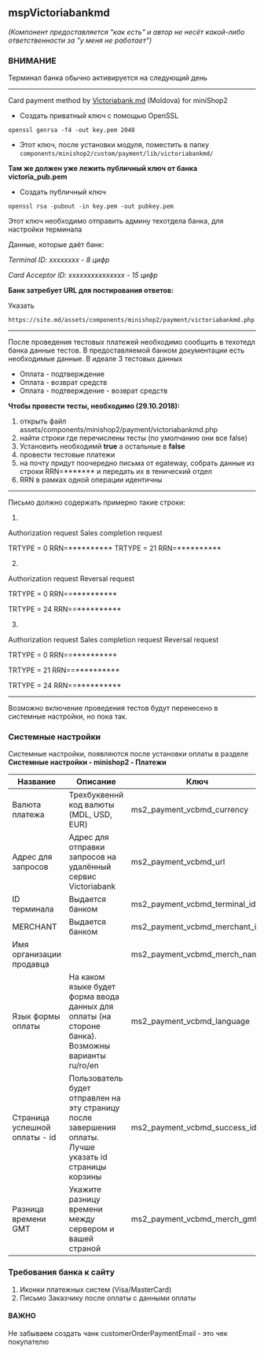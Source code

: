 ## mspVictoriabankmd
*(Компонент предоставляется "как есть" и автор не несёт какой-либо ответственности за "у меня не работает")*

### ВНИМАНИЕ 
Терминал банка обычно активируется на следующий день

------------


Card payment method by [Victoriabank.md](http://www.victoriabank.md/) (Moldova) for miniShop2

* Создать приватный ключ с помощью OpenSSL

```openssl genrsa -f4 -out key.pem 2048```

* Этот ключ, после установки модуля, поместить в папку
 ```components/minishop2/custom/payment/lib/victoriabankmd/```

**Там же должен уже лежить публичный ключ от банка victoria_pub.pem**

* Создать публичный ключ

```openssl rsa -pubout -in key.pem -out pubkey.pem```

Этот ключ необходимо отправить админу техотдела банка, для настройки терминала

Данные, которые даёт банк: 

*Terminal ID: xxxxxxxx - 8 цифр*

*Card Acceptor ID: xxxxxxxxxxxxxxx - 15 цифр*

**Банк затребует URL для постирования ответов:**

Указать

```https://site.md/assets/components/minishop2/payment/victoriabankmd.php```

------------


После проведения тестовых платежей необходимо сообщить в техотедл банка данные тестов.
В предоставляемой банком документации есть необходимые данные.
В идеале 3 тестовых данных
* Оплата - подтверждение
* Оплата - возврат средств
* Оплата - подтверждение - возврат средств


**Чтобы провести тесты, необходимо (29.10.2018):**
1. открыть файл assets/components/minishop2/payment/victoriabankmd.php 
2. найти строки где перечислены тесты (по умолчанию они все false)
3. Установить необходимй **true** а остальные в **false**
4. провести тестовые платежи
5. на почту придут поочередно письма от egateway, собрать данные из строки RRN=******* и передать их в тенический отдел
6. RRN в рамках одной операции идентичны

-----------------------

Письмо должно содержать примерно такие строки:


1. 
Authorization request 
Sales completion request

TRTYPE = 0
RRN=********** 
TRTYPE = 21
RRN=********** 

2. 
Authorization request
Reversal request

TRTYPE = 0
RRN==********** 

TRTYPE = 24
RRN==********** 


3. 
Authorization request
Sales completion request
Reversal request

TRTYPE = 0
RRN==********** 

TRTYPE = 21
RRN==**********

TRTYPE = 24
RRN==**********

-----------------------------

Возможно включение проведения тестов будут перенесено в системные настройки, но пока так.



### Системные настройки

Системные настройки, появляются после установки оплаты в разделе **Системные настройки - minishop2 - Платежи**

                    
Название |  Описание | Ключ  | Значение |  
------------- | ------------- | ------------ | ------------ |
Валюта платежа | Трехбуквеннй код валюты (MDL, USD, EUR)  | ms2_payment_vcbmd_currency | MDL 
Адрес для запросов | Адрес для отправки запросов на удалённый сервис Victoriabank | ms2_payment_vcbmd_url| https://egateway.victoriabank.md/cgi-bin/cgi_link
ID терминала | Выдается банком |ms2_payment_vcbmd_terminal_id| -
MERCHANT| Выдается банком |ms2_payment_vcbmd_merchant_id| -
Имя организации продавца||ms2_payment_vcbmd_merch_name| - 
Язык формы оплаты| На каком языке будет форма ввода данных для оплаты (на стороне банка). Возможны варианты ru/ro/en| ms2_payment_vcbmd_language |ru
Страница успешной оплаты - id| Пользователь будет отправлен на эту страницу после завершения оплаты. Лучше указать id страницы корзины| ms2_payment_vcbmd_success_id | 1
Разница времени GMT | Укажите разницу времени между сервером и вашей страной | ms2_payment_vcbmd_merch_gmt | 2



### Требования банка к сайту

1. Иконки платежных систем (Visa/MasterCard)
2. Письмо Заказчику после оплаты с данными оплаты

#### ВАЖНО 
Не забываем создать чанк customerOrderPaymentEmail - это чек покупателю
